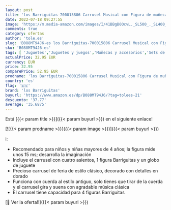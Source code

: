 ```yaml
---
layout: post
title: 'los Barriguitas-700015806 Carrusel Musical con Figura de muñeca bebé para niña  Color Mixto  Famosa 700015806 '
date: 2022-07-18 09:27:55
image: 'https://m.media-amazon.com/images/I/41BBgB0OcvL._SL500_._SL400_.jpg'
comments: true
category: ofertas
author: 'tole.es'
slug: 'B088MT94J6-es los Barriguitas-700015806 Carrusel Musical con Figura de...'
sku: 'B088MT94J6-es'
tags: [ 'Juguetes','Juguetes y juegos','Muñecas y accesorios','Sets de accesorios','bebé','los barriguitas','🇪🇸', ]
actualPrice: 32.95 EUR
currency: EUR
price: 32.95
comparePrice: 52.95 EUR
prodname: 'los Barriguitas-700015806 Carrusel Musical con Figura de muñeca bebé para niña  Color Mixto  Famosa 700015806 '
country: 'es'
flag: '🇪🇸'
brand: 'los Barriguitas'
buyurl: 'https://www.amazon.es/dp/B088MT94J6/?tag=tolees-21'
descuento: '37.77'
average: '35.6875'
---
```


Está [{{< param title >}}]({{< param buyurl >}}) en el siguiente enlace!

[![{{< param prodname >}}]({{< param image >}})]({{< param buyurl >}})

ℹ️:

- Recomendado para niños y niñas mayores de 4 años; la figura mide unos 15 ms; desarrolla la imaginación
- Incluye el carrusel con cuatro asientos, 1 figura Barriguitas y un globo de juguete
- Precioso carrusel de feria de estilo clásico, decorado con detalles en dorado
- Funciona con cuerda al estilo antiguo, solo tienes que tirar de la cuerda y el carrusel gira y suena con agradable música clásica
- El carrusel tiene capacidad para 4 figuras Barriguitas

[🛒 Ver la oferta!!]({{< param buyurl >}})
